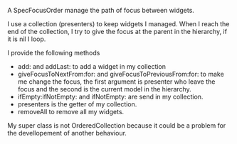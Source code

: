 A SpecFocusOrder manage the path of focus between widgets.I use a collection (presenters) to keep widgets I managed. When I reach the end of the collection, I try to give the focus at the parent in the hierarchy, if it is nil I loop.I provide the following methods- add: and addLast: to add a widget in my collection- giveFocusToNextFrom:for: and giveFocusToPreviousFrom:for: to make me change the focus, the first argument is presenter who leave the focus and the second is the current model in the hierarchy.- ifEmpty:ifNotEmpty: and ifNotEmpty: are send in my collection.- presenters is the getter of my collection.- removeAll to remove all my widgets.My super class is not OrderedCollection because it could be a problem for the devellopement of another behaviour.